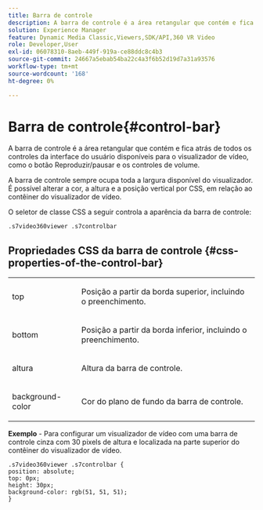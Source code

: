 ```yaml
---
title: Barra de controle
description: A barra de controle é a área retangular que contém e fica atrás de todos os controles da interface do usuário disponíveis para o visualizador de vídeo, como o botão Reproduzir/pausar e os controles de volume.
solution: Experience Manager
feature: Dynamic Media Classic,Viewers,SDK/API,360 VR Video
role: Developer,User
exl-id: 06078310-8aeb-449f-919a-ce88ddc8c4b3
source-git-commit: 24667a5ebab54ba22c4a3f6b52d19d7a31a93576
workflow-type: tm+mt
source-wordcount: '168'
ht-degree: 0%

---
```


# Barra de controle{#control-bar}

A barra de controle é a área retangular que contém e fica atrás de todos os controles da interface do usuário disponíveis para o visualizador de vídeo, como o botão Reproduzir/pausar e os controles de volume.

<!--<a id="section_061E550C1C1D4DB2BD663A898895B38C"></a>-->

A barra de controle sempre ocupa toda a largura disponível do visualizador. É possível alterar a cor, a altura e a posição vertical por CSS, em relação ao contêiner do visualizador de vídeo.

O seletor de classe CSS a seguir controla a aparência da barra de controle:

```
.s7video360viewer .s7controlbar
```

## Propriedades CSS da barra de controle {#css-properties-of-the-control-bar}

<table id="table_C48C56E696304C9BAFEE71BA9EA9A174"> 
 <tbody> 
  <tr> 
   <td colname="col1"> <p> <span class="codeph"> top </span> </p> </td> 
   <td colname="col2"> <p>Posição a partir da borda superior, incluindo o preenchimento. </p> </td> 
  </tr> 
  <tr> 
   <td colname="col1"> <p> <span class="codeph"> bottom </span> </p> </td> 
   <td colname="col2"> <p> Posição a partir da borda inferior, incluindo o preenchimento. </p> </td> 
  </tr> 
  <tr> 
   <td colname="col1"> <p> <span class="codeph"> altura </span> </p> </td> 
   <td colname="col2"> <p>Altura da barra de controle. </p> </td> 
  </tr> 
  <tr> 
   <td colname="col1"> <p> <span class="codeph"> background-color </span> </p> </td> 
   <td colname="col2"> <p>Cor do plano de fundo da barra de controle. </p> </td> 
  </tr> 
 </tbody> 
</table>

**Exemplo** - Para configurar um visualizador de vídeo com uma barra de controle cinza com 30 pixels de altura e localizada na parte superior do contêiner do visualizador de vídeo.

```
.s7video360viewer .s7controlbar {  
position: absolute; 
top: 0px; 
height: 30px; 
background-color: rgb(51, 51, 51); 
}
```
